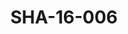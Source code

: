 ---
pid: SHA-16-006
title: SHA-16-006
language: en
collection: Sharhabil Ahmed
original_label: 
rights: Sharhabil Ahmed
location_of_original: Sharhabil Ahmed
photographer_or_studio: 
scanned_from: photograph 10 by 14.7
_date: '2005'
location: Britain, London
description: Sharhabil Ahmed with 'oud and two others
additional_notes: 
permission_display: 'yes'
on_server: 'no'
on_website: 'no'
permalink: /archive/en/sha-16-006.html
layout: photo-page
---